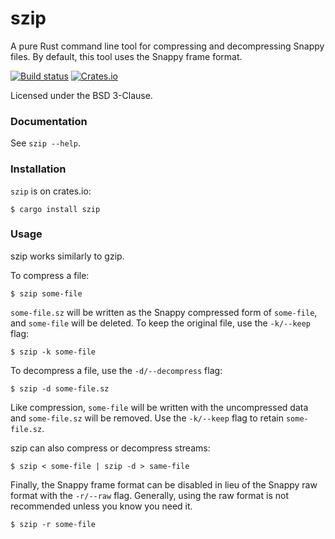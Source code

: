 szip
====
A pure Rust command line tool for compressing and decompressing Snappy files.
By default, this tool uses the Snappy frame format.

[![Build status](https://github.com/BurntSushi/rust-snappy/workflows/ci/badge.svg)](https://github.com/BurntSushi/rust-snappy/actions)
[![Crates.io](https://img.shields.io/crates/v/szip.svg)](https://crates.io/crates/szip)

Licensed under the BSD 3-Clause.


### Documentation

See `szip --help`.


### Installation

`szip` is on crates.io:

```
$ cargo install szip
```


### Usage

szip works similarly to gzip.

To compress a file:

```
$ szip some-file
```

`some-file.sz` will be written as the Snappy compressed form of `some-file`,
and `some-file` will be deleted. To keep the original file, use the `-k/--keep`
flag:

```
$ szip -k some-file
```

To decompress a file, use the `-d/--decompress` flag:

```
$ szip -d some-file.sz
```

Like compression, `some-file` will be written with the uncompressed data
and `some-file.sz` will be removed. Use the `-k/--keep` flag to retain
`some-file.sz`.

szip can also compress or decompress streams:

```
$ szip < some-file | szip -d > same-file
```

Finally, the Snappy frame format can be disabled in lieu of the Snappy raw
format with the `-r/--raw` flag. Generally, using the raw format is not
recommended unless you know you need it.

```
$ szip -r some-file
```
